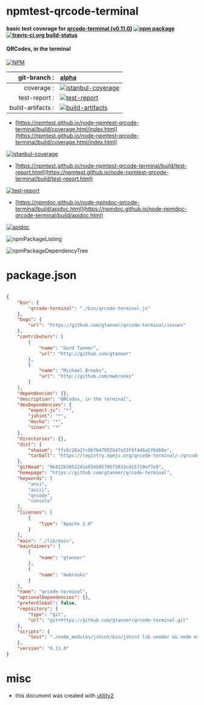 # npmtest-qrcode-terminal

#### basic test coverage for  [qrcode-terminal (v0.11.0)](https://github.com/gtanner/qrcode-terminal)  [![npm package](https://img.shields.io/npm/v/npmtest-qrcode-terminal.svg?style=flat-square)](https://www.npmjs.org/package/npmtest-qrcode-terminal) [![travis-ci.org build-status](https://api.travis-ci.org/npmtest/node-npmtest-qrcode-terminal.svg)](https://travis-ci.org/npmtest/node-npmtest-qrcode-terminal)

#### QRCodes, in the terminal

[![NPM](https://nodei.co/npm/qrcode-terminal.png?downloads=true&downloadRank=true&stars=true)](https://www.npmjs.com/package/qrcode-terminal)

| git-branch : | [alpha](https://github.com/npmtest/node-npmtest-qrcode-terminal/tree/alpha)|
|--:|:--|
| coverage : | [![istanbul-coverage](https://npmtest.github.io/node-npmtest-qrcode-terminal/build/coverage.badge.svg)](https://npmtest.github.io/node-npmtest-qrcode-terminal/build/coverage.html/index.html)|
| test-report : | [![test-report](https://npmtest.github.io/node-npmtest-qrcode-terminal/build/test-report.badge.svg)](https://npmtest.github.io/node-npmtest-qrcode-terminal/build/test-report.html)|
| build-artifacts : | [![build-artifacts](https://npmtest.github.io/node-npmtest-qrcode-terminal/glyphicons_144_folder_open.png)](https://github.com/npmtest/node-npmtest-qrcode-terminal/tree/gh-pages/build)|

- [https://npmtest.github.io/node-npmtest-qrcode-terminal/build/coverage.html/index.html](https://npmtest.github.io/node-npmtest-qrcode-terminal/build/coverage.html/index.html)

[![istanbul-coverage](https://npmtest.github.io/node-npmtest-qrcode-terminal/build/screenCapture.buildCi.browser.%252Ftmp%252Fbuild%252Fcoverage.lib.html.png)](https://npmtest.github.io/node-npmtest-qrcode-terminal/build/coverage.html/index.html)

- [https://npmtest.github.io/node-npmtest-qrcode-terminal/build/test-report.html](https://npmtest.github.io/node-npmtest-qrcode-terminal/build/test-report.html)

[![test-report](https://npmtest.github.io/node-npmtest-qrcode-terminal/build/screenCapture.buildCi.browser.%252Ftmp%252Fbuild%252Ftest-report.html.png)](https://npmtest.github.io/node-npmtest-qrcode-terminal/build/test-report.html)

- [https://npmdoc.github.io/node-npmdoc-qrcode-terminal/build/apidoc.html](https://npmdoc.github.io/node-npmdoc-qrcode-terminal/build/apidoc.html)

[![apidoc](https://npmdoc.github.io/node-npmdoc-qrcode-terminal/build/screenCapture.buildCi.browser.%252Ftmp%252Fbuild%252Fapidoc.html.png)](https://npmdoc.github.io/node-npmdoc-qrcode-terminal/build/apidoc.html)

![npmPackageListing](https://npmtest.github.io/node-npmtest-qrcode-terminal/build/screenCapture.npmPackageListing.svg)

![npmPackageDependencyTree](https://npmtest.github.io/node-npmtest-qrcode-terminal/build/screenCapture.npmPackageDependencyTree.svg)



# package.json

```json

{
    "bin": {
        "qrcode-terminal": "./bin/qrcode-terminal.js"
    },
    "bugs": {
        "url": "https://github.com/gtanner/qrcode-terminal/issues"
    },
    "contributors": [
        {
            "name": "Gord Tanner",
            "url": "http://github.com/gtanner"
        },
        {
            "name": "Michael Brooks",
            "url": "http://github.com/mwbrooks"
        }
    ],
    "dependencies": {},
    "description": "QRCodes, in the terminal",
    "devDependencies": {
        "expect.js": "*",
        "jshint": "*",
        "mocha": "*",
        "sinon": "*"
    },
    "directories": {},
    "dist": {
        "shasum": "ffc6c28a2fc0bfb47052b47e23f4f446a5fbdb9e",
        "tarball": "https://registry.npmjs.org/qrcode-terminal/-/qrcode-terminal-0.11.0.tgz"
    },
    "gitHead": "9b412b3052242e054b85705f5033cd15719ef7e8",
    "homepage": "https://github.com/gtanner/qrcode-terminal",
    "keywords": [
        "ansi",
        "ascii",
        "qrcode",
        "console"
    ],
    "licenses": [
        {
            "type": "Apache 2.0"
        }
    ],
    "main": "./lib/main",
    "maintainers": [
        {
            "name": "gtanner"
        },
        {
            "name": "mwbrooks"
        }
    ],
    "name": "qrcode-terminal",
    "optionalDependencies": {},
    "preferGlobal": false,
    "repository": {
        "type": "git",
        "url": "git+https://github.com/gtanner/qrcode-terminal.git"
    },
    "scripts": {
        "test": "./node_modules/jshint/bin/jshint lib vendor && node example/basic.js && ./node_modules/mocha/bin/mocha -R nyan"
    },
    "version": "0.11.0"
}
```



# misc
- this document was created with [utility2](https://github.com/kaizhu256/node-utility2)
